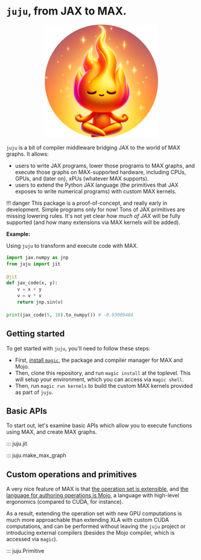 # `juju`, from JAX to MAX.

<p align="center">
<img width="300px" src="./assets/good_juju.png"/>
</p>

`juju` is a bit of compiler middleware bridging JAX to the world of MAX graphs. It allows:

- users to write JAX programs, lower those programs to MAX graphs, and execute those graphs on MAX-supported hardware, including CPUs, GPUs, and (later on), xPUs (whatever MAX supports).
- users to extend the Python JAX language (the primitives that JAX exposes to write numerical programs) with custom MAX kernels.

!!! danger
    This package is a proof-of-concept, and really early in development. Simple programs only for now! Tons of JAX primitives are missing lowering rules. It's not yet clear _how much of JAX_ will be fully supported (and how many extensions via MAX kernels will be added).

**Example:**

Using `juju` to transform and execute code with MAX.

```python 
import jax.numpy as jnp
from juju import jit

@jit
def jax_code(x, y):
    v = x + y
    v = v * v
    return jnp.sin(v)

print(jax_code(5, 10).to_numpy()) # -0.93009484
```

## Getting started

To get started with `juju`, you'll need to follow these steps:

- First, [install `magic`](https://docs.modular.com/magic/), the package and compiler manager for MAX and Mojo.
- Then, clone this repository, and run `magic install` at the toplevel. This will setup your environment, which you can access via `magic shell`. 
- Then, run `magic run kernels` to build the custom MAX kernels provided as part of `juju`.

## Basic APIs

To start out, let's examine basic APIs which allow you to execute functions using MAX, and create MAX graphs. 

::: juju.jit

::: juju.make_max_graph

## Custom operations and primitives

A very nice feature of MAX is that [the operation set is extensible](https://docs.modular.com/nightly/max/tutorials/build-custom-ops/), and [the language for authoring operations is Mojo](https://www.modular.com/mojo), a language with high-level ergonomics (compared to CUDA, for instance).

As a result, extending the operation set with new GPU computations is much more approachable than extending XLA with custom CUDA computations, and can be performed without leaving the `juju` project or introducing external compilers (besides the Mojo compiler, which is accessed via `magic`).

::: juju.Primitive